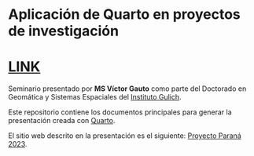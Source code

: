 # Aplicación de Quarto en proyectos de investigación

<p align="center">

# [LINK](https://vhgauto.github.io/seminario2-gulich)

</p>

Seminario presentado por **MS Víctor Gauto** como parte del Doctorado en Geomática y Sistemas Espaciales del [Instituto Gulich](https://ig.conae.unc.edu.ar/).

Este repositorio contiene los documentos principales para generar la presentación creada con [Quarto](https://quarto.org/).

El sitio web descrito en la presentación es el siguiente: [Proyecto Paraná 2023](https://vhgauto.quarto.pub/gistaq-parana/).
